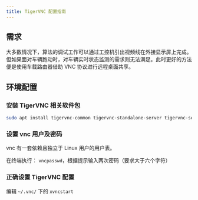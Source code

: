 ```yaml
---
title: TigerVNC 配置指南
---
```


## 需求

大多数情况下，算法的调试工作可以通过工控机引出视频线在外接显示屏上完成。但如果面对车辆跑动时，对车辆实时状态监测的需求则无法满足。此时更好的方法便是使用车载路由器借助 VNC 协议进行远程桌面共享。

## 环境配置

### 安装 TigerVNC 相关软件包

```bash
sudo apt install tigervnc-common tigervnc-standalone-server tigervnc-scraping-server
```

### 设置 vnc 用户及密码

vnc 有一套依赖且独立于 Linux 用户的用户表。

在终端执行： `vncpasswd`，根据提示输入两次密码（要求大于六个字符） 

### 正确设置 TigerVNC 配置

编辑 `~/.vnc/` 下的 `xvncstart`